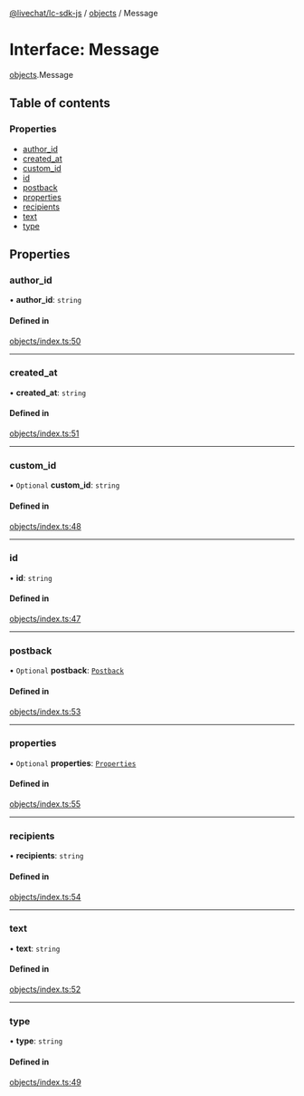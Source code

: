[@livechat/lc-sdk-js](../README.md) / [objects](../modules/objects.md) / Message

# Interface: Message

[objects](../modules/objects.md).Message

## Table of contents

### Properties

- [author\_id](objects.Message.md#author_id)
- [created\_at](objects.Message.md#created_at)
- [custom\_id](objects.Message.md#custom_id)
- [id](objects.Message.md#id)
- [postback](objects.Message.md#postback)
- [properties](objects.Message.md#properties)
- [recipients](objects.Message.md#recipients)
- [text](objects.Message.md#text)
- [type](objects.Message.md#type)

## Properties

### author\_id

• **author\_id**: `string`

#### Defined in

[objects/index.ts:50](https://github.com/livechat/lc-sdk-js/blob/951da85/src/objects/index.ts#L50)

___

### created\_at

• **created\_at**: `string`

#### Defined in

[objects/index.ts:51](https://github.com/livechat/lc-sdk-js/blob/951da85/src/objects/index.ts#L51)

___

### custom\_id

• `Optional` **custom\_id**: `string`

#### Defined in

[objects/index.ts:48](https://github.com/livechat/lc-sdk-js/blob/951da85/src/objects/index.ts#L48)

___

### id

• **id**: `string`

#### Defined in

[objects/index.ts:47](https://github.com/livechat/lc-sdk-js/blob/951da85/src/objects/index.ts#L47)

___

### postback

• `Optional` **postback**: [`Postback`](objects.Postback.md)

#### Defined in

[objects/index.ts:53](https://github.com/livechat/lc-sdk-js/blob/951da85/src/objects/index.ts#L53)

___

### properties

• `Optional` **properties**: [`Properties`](objects.Properties.md)

#### Defined in

[objects/index.ts:55](https://github.com/livechat/lc-sdk-js/blob/951da85/src/objects/index.ts#L55)

___

### recipients

• **recipients**: `string`

#### Defined in

[objects/index.ts:54](https://github.com/livechat/lc-sdk-js/blob/951da85/src/objects/index.ts#L54)

___

### text

• **text**: `string`

#### Defined in

[objects/index.ts:52](https://github.com/livechat/lc-sdk-js/blob/951da85/src/objects/index.ts#L52)

___

### type

• **type**: `string`

#### Defined in

[objects/index.ts:49](https://github.com/livechat/lc-sdk-js/blob/951da85/src/objects/index.ts#L49)
